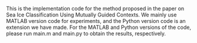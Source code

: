 This is the implementation code for the method proposed in the paper on Sea Ice Classification Using Mutually Guided Contexts.
We mainly use MATLAB version code for experiments, and the Python version code is an extension we have made.
For the MATLAB and Python versions of the code, please run main.m and main.py to obtain the results, respectively.
